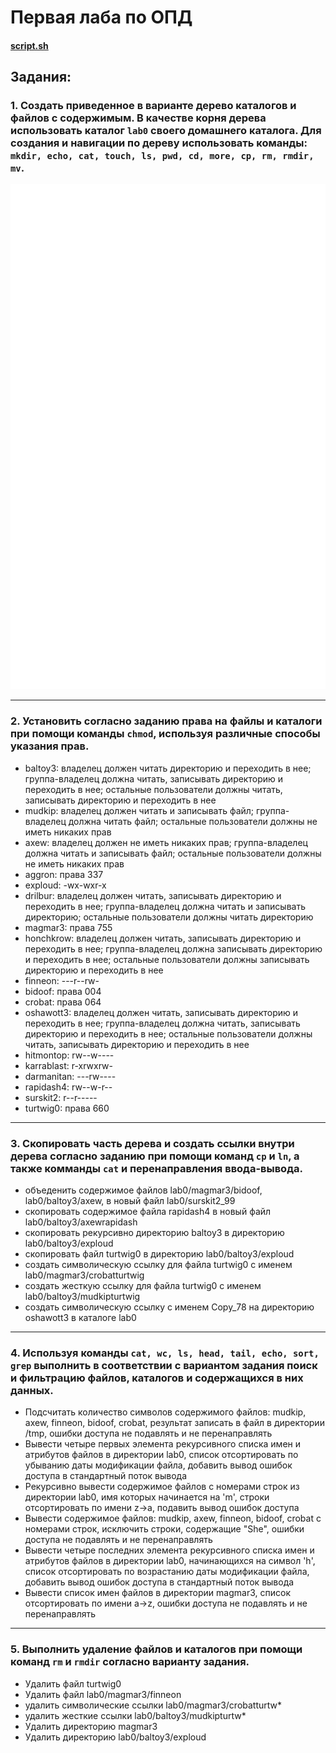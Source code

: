 # Первая лаба по ОПД

#### [script.sh](script.sh)

## Задания:

### 1. Создать приведенное в варианте дерево каталогов и файлов с содержимым. В качестве корня дерева использовать каталог `lab0` своего домашнего каталога. Для создания и навигации по дереву использовать команды: `mkdir, echo, cat, touch, ls, pwd, cd, more, cp, rm, rmdir, mv`.

![](tasks/task1.png)

---

### 2. Установить согласно заданию права на файлы и каталоги при помощи команды `chmod`, используя различные способы указания прав.

- baltoy3: владелец должен читать директорию и переходить в нее; группа-владелец должна читать, записывать директорию и переходить в нее; остальные пользователи должны читать, записывать директорию и переходить в нее
- mudkip: владелец должен читать и записывать файл; группа-владелец должна читать файл; остальные пользователи должны не иметь никаких прав
- axew: владелец должен не иметь никаких прав; группа-владелец должна читать и записывать файл; остальные пользователи должны не иметь никаких прав
- aggron: права 337
- exploud: -wx-wxr-x
- drilbur: владелец должен читать, записывать директорию и переходить в нее; группа-владелец должна читать и записывать директорию; остальные пользователи должны читать директорию
- magmar3: права 755
- honchkrow: владелец должен читать, записывать директорию и переходить в нее; группа-владелец должна записывать директорию и переходить в нее; остальные пользователи должны записывать директорию и переходить в нее
- finneon: ---r--rw-
- bidoof: права 004
- crobat: права 064
- oshawott3: владелец должен читать, записывать директорию и переходить в нее; группа-владелец должна читать, записывать директорию и переходить в нее; остальные пользователи должны читать, записывать директорию и переходить в нее
- hitmontop: rw--w----
- karrablast: r-xrwxrw-
- darmanitan: ---rw----
- rapidash4: rw--w-r--
- surskit2: r--r-----
- turtwig0: права 660

---

### 3. Скопировать часть дерева и создать ссылки внутри дерева согласно заданию при помощи команд `cp` и `ln`, а также комманды `cat` и перенаправления ввода-вывода.

- объеденить содержимое файлов lab0/magmar3/bidoof, lab0/baltoy3/axew, в новый файл lab0/surskit2_99
- скопировать содержимое файла rapidash4 в новый файл lab0/baltoy3/axewrapidash
- скопировать рекурсивно директорию baltoy3 в директорию lab0/baltoy3/exploud
- скопировать файл turtwig0 в директорию lab0/baltoy3/exploud
- cоздать символическую ссылку для файла turtwig0 с именем lab0/magmar3/crobatturtwig
- cоздать жесткую ссылку для файла turtwig0 с именем lab0/baltoy3/mudkipturtwig
- создать символическую ссылку c именем Copy_78 на директорию oshawott3 в каталоге lab0

---

### 4. Используя команды `cat, wc, ls, head, tail, echo, sort, grep` выполнить в соответствии с вариантом задания поиск и фильтрацию файлов, каталогов и содержащихся в них данных.

- Подсчитать количество символов содержимого файлов: mudkip, axew, finneon, bidoof, crobat, результат записать в файл в директории /tmp, ошибки доступа не подавлять и не перенаправлять
- Вывести четыре первых элемента рекурсивного списка имен и атрибутов файлов в директории lab0, список отсортировать по убыванию даты модификации файла, добавить вывод ошибок доступа в стандартный поток вывода
- Рекурсивно вывести содержимое файлов с номерами строк из директории lab0, имя которых начинается на 'm', строки отсортировать по имени z->a, подавить вывод ошибок доступа
- Вывести содержимое файлов: mudkip, axew, finneon, bidoof, crobat с номерами строк, исключить строки, содержащие "She", ошибки доступа не подавлять и не перенаправлять
- Вывести четыре последних элемента рекурсивного списка имен и атрибутов файлов в директории lab0, начинающихся на символ 'h', список отсортировать по возрастанию даты модификации файла, добавить вывод ошибок доступа в стандартный поток вывода
- Вывести список имен файлов в директории magmar3, список отсортировать по имени a->z, ошибки доступа не подавлять и не перенаправлять

---

### 5. Выполнить удаление файлов и каталогов при помощи команд `rm` и `rmdir` согласно варианту задания.

- Удалить файл turtwig0
- Удалить файл lab0/magmar3/finneon
- удалить символические ссылки lab0/magmar3/crobatturtw*
- удалить жесткие ссылки lab0/baltoy3/mudkipturtw*
- Удалить директорию magmar3
- Удалить директорию lab0/baltoy3/exploud
